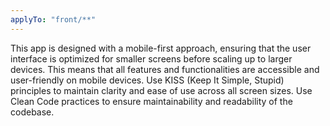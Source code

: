 ```yaml
---
applyTo: "front/**"
---
```


This app is designed with a mobile-first approach, ensuring that the user interface is optimized for smaller screens before scaling up to larger devices. This means that all features and functionalities are accessible and user-friendly on mobile devices.
Use KISS (Keep It Simple, Stupid) principles to maintain clarity and ease of use across all screen sizes.
Use Clean Code practices to ensure maintainability and readability of the codebase.
